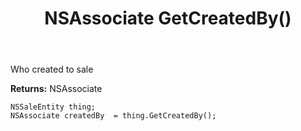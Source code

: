 ﻿---
uid: crmscript_ref_NSSaleEntity_GetCreatedBy
title: NSAssociate GetCreatedBy()
intellisense: NSSaleEntity.GetCreatedBy
keywords: NSSaleEntity, GetCreatedBy
so.topic: reference
---

Who created to sale

**Returns:** NSAssociate


```crmscript
NSSaleEntity thing;
NSAssociate createdBy  = thing.GetCreatedBy();
```


